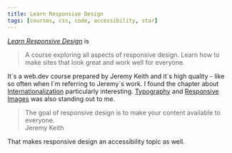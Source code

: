 ```yaml
---
title: Learn Responsive Design
tags: [courses, css, code, accessibility, star]
---
```

[<cite>Learn Responsive Design</cite>](https://web.dev/learn/design/) is

> A course exploring all aspects of responsive design. Learn how to make sites that look great and work well for everyone.

It´s a web.dev course prepared by Jeremy Keith and it´s high quality - like so often when I´m referring to Jeremy´s work. I found the chapter about [Internationalization](https://web.dev/learn/design/internationalization/) particularly interesting. [Typography](https://web.dev/learn/design/typography/) and [Responsive Images](https://web.dev/learn/design/responsive-images/) was also standing out to me. 

<blockquote>The goal of responsive design is to make your content available to everyone.
<footer>Jeremy Keith</footer>
</blockquote>

That makes responsive design an accessibility topic as well.
